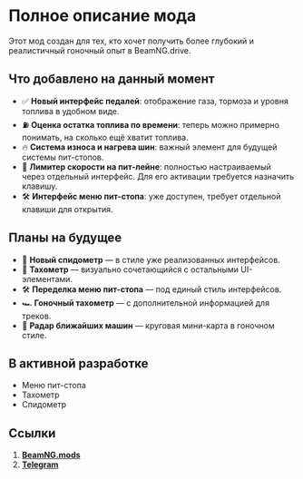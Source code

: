 # Полное описание мода

Этот мод создан для тех, кто хочет получить более глубокий и реалистичный гоночный опыт в BeamNG.drive.

## Что добавлено на данный момент

- ✅ **Новый интерфейс педалей**: отображение газа, тормоза и уровня топлива в удобном виде.  
- ⛽ **Оценка остатка топлива по времени**: теперь можно примерно понимать, на сколько ещё хватит топлива.  
- 🔥 **Система износа и нагрева шин**: важный элемент для будущей системы пит-стопов.  
- 🏁 **Лимитер скорости на пит-лейне**: полностью настраиваемый через отдельный интерфейс. Для его активации требуется назначить клавишу.  
- 🛠️ **Интерфейс меню пит-стопа**: уже доступен, требует отдельной клавиши для открытия.  

## Планы на будущее

- 🚗 **Новый спидометр** — в стиле уже реализованных интерфейсов.  
- 🔧 **Тахометр** — визуально сочетающийся с остальными UI-элементами.  
- 🛠️ **Переделка меню пит-стопа** — под единый стиль интерфейсов.  
- 🏎️ **Гоночный тахометр** — с дополнительной информацией для треков.  
- 📡 **Радар ближайших машин** — круговая мини-карта в гоночном стиле.  

## В активной разработке

- Меню пит-стопа  
- Тахометр  
- Спидометр

## Ссылки

1. [**BeamNG.mods**](https://www.beamng.com/resources/fullrace.35346/)
2. [**Telegram**](https://t.me/danilka_pikaso)